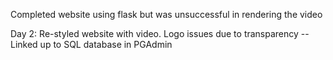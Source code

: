 Completed website using flask but was unsuccessful in rendering the video

Day 2: Re-styled website with video. Logo issues due to transparency -- Linked up to SQL database in PGAdmin